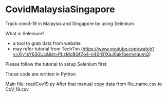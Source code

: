 # CovidMalaysiaSingapore
Track covid-19 in Malaysia and Singapore by using Selenium

What is Selenium?
- a tool to grab data from website
- may refer tutorial from TechTim (https://www.youtube.com/watch?v=Xjv1sY630Uc&list=PLzMcBGfZo4-n40rB1XaJ0ak1bemvlqumQ)

Please follow the tutorial to setup Selenium first

Those code are written in Python

Main file: readCov19.py
After that manual copy data from file_name.csv to CoV_19.csv